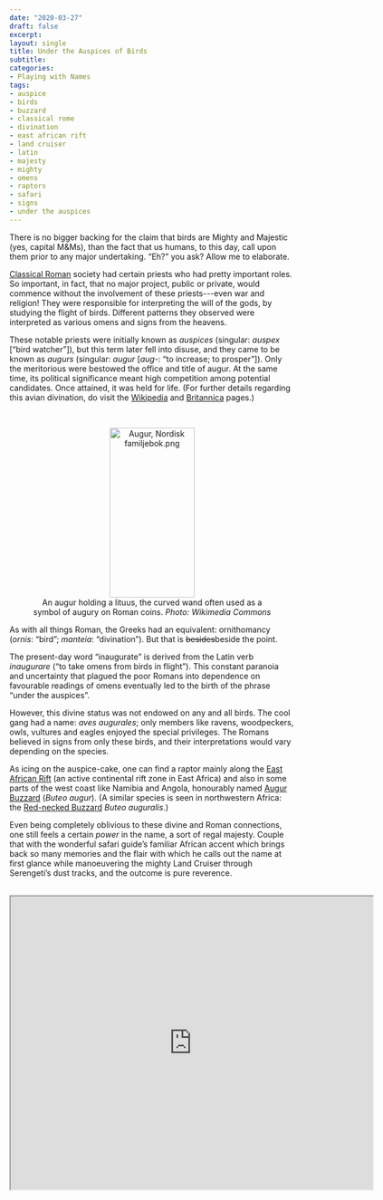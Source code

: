 ```yaml
---
date: "2020-03-27"
draft: false
excerpt: 
layout: single
title: Under the Auspices of Birds
subtitle: 
categories:
- Playing with Names
tags:
- auspice
- birds
- buzzard
- classical rome
- divination
- east african rift
- land cruiser
- latin
- majesty
- mighty
- omens
- raptors
- safari
- signs
- under the auspices
---
```


There is no bigger backing for the claim that birds are Mighty and Majestic (yes, capital M&Ms), than the fact that us humans, to this day, call upon them prior to any major undertaking. “Eh?” you ask? Allow me to elaborate.

[Classical Roman](https://en.wikipedia.org/wiki/Ancient_Rome) society had certain priests who had pretty important roles. So important, in fact, that no major project, public or private, would commence without the involvement of these priests---even war and religion! They were responsible for interpreting the will of the gods, by studying the flight of birds. Different patterns they observed were interpreted as various omens and signs from the heavens.

These notable priests were initially known as *auspices* (singular: *auspex* [“bird watcher”]), but this term later fell into disuse, and they came to be known as *augurs* (singular: *augur* [*aug*-: “to increase; to prosper”]). Only the meritorious were bestowed the office and title of augur. At the same time, its political significance meant high competition among potential candidates. Once attained, it was held for life. (For further details regarding this avian divination, do visit the [Wikipedia](https://en.wikipedia.org/wiki/Augur#Augurs,_auguria,_and_auspices) and [Britannica](https://www.britannica.com/topic/augur) pages.)

<br>

<figure style="text-align:center">
  <img src="https://upload.wikimedia.org/wikipedia/commons/e/ee/Augur%2C_Nordisk_familjebok.png"
       width="150" height="300"
       alt="Augur, Nordisk familjebok.png">
<figcaption>An augur holding a lituus, the curved wand often used as a symbol of augury on Roman coins. <i>Photo: Wikimedia Commons</i></figcaption>
</figure>

As with all things Roman, the Greeks had an equivalent: ornithomancy (*ornis*: “bird”; *manteia*: “divination”). But that is ~~besides~~beside the point.

The present-day word “inaugurate” is derived from the Latin verb *inaugurare* (“to take omens from birds in flight”). This constant paranoia and uncertainty that plagued the poor Romans into dependence on favourable readings of omens eventually led to the birth of the phrase “under the auspices”.

However, this divine status was not endowed on any and all birds. The cool gang had a name: *aves augurales*; only members like ravens, woodpeckers, owls, vultures and eagles enjoyed the special privileges. The Romans believed in signs from only these birds, and their interpretations would vary depending on the species.

As icing on the auspice-cake, one can find a raptor mainly along the [East African Rift](https://en.wikipedia.org/wiki/East_African_Rift) (an active continental rift zone in East Africa) and also in some parts of the west coast like Namibia and Angola, honourably named [Augur Buzzard](https://ebird.org/species/augbuz1/) (*Buteo augur*). (A similar species is seen in northwestern Africa: the [Red-necked Buzzard](https://ebird.org/species/renbuz1) *Buteo auguralis*.)

Even being completely oblivious to these divine and Roman connections, one still feels a certain *power* in the name, a sort of regal majesty. Couple that with the wonderful safari guide’s familiar African accent which brings back so many memories and the flair with which he calls out the name at first glance while manoeuvering the mighty Land Cruiser through Serengeti’s dust tracks, and the outcome is pure reverence. 

<br>

<iframe width="640" height="518" src="https://macaulaylibrary.org/asset/318148271/embed/640" frameborder="2" allowfullscreen style="width:640px;" data-external="1"></iframe>